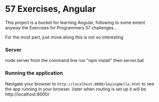 # 57 Exercises, Angular

This project is a bucket for learning Angular, following to some extent anyway the Exercises for Programmers 57 challenges...

For the most part, just move along this is not so interesting

### Server

node server
from the command line run "npm install" then server.bat

### Running the application

Navigate your browser to `http://localhost:8000/SayingHello.html` to see the app running in your browser.
(later when routing is set up it will be http://localhost:8000/


